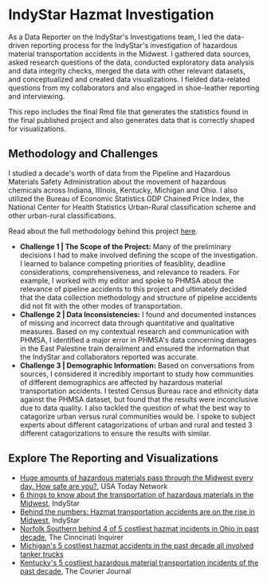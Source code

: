 # IndyStar Hazmat Investigation
As a Data Reporter on the IndyStar's Investigations team, I led the data-driven reporting process for the IndyStar's investigation of hazardous material transportation accidents in the Midwest. I gathered data sources, asked research questions of the data, conducted exploratory data analysis and data integrity checks, merged the data with other relevant datasets, and conceptualized and created data visualizations. I fielded data-related questions from my collaborators and also engaged in shoe-leather reporting and interviewing. 

This repo includes the final Rmd file that generates the statistics found in the final published project and also generates data that is correctly shaped for visualizations.

## Methodology and Challenges
I studied a decade's worth of data from the Pipeline and Hazardous Materials Safety Administration about the movement of hazardous chemicals across Indiana, Illinois, Kentucky, Michigan and Ohio. I also utilized the Bureau of Economic Statistics GDP Chained Price Index, the National Center for Health Statistics Urban-Rural classification scheme and other urban-rural classifications.

Read about the full methodology behind this project [here](https://www.indystar.com/story/news/investigations/2023/07/25/truck-accidents-driving-increase-in-hazmat-spills-in-midwest/70432309007/).

- **Challenge 1 | The Scope of the Project:** Many of the preliminary decisions I had to make involved defining the scope of the investigation. I learned to balance competing priorities of feasiblity, deadline considerations, comprehensiveness, and relevance to readers. For example, I worked with my editor and spoke to PHMSA about the relevance of pipeline accidents to this project and ultimately decided that the data collection methodology and structure of pipeline accidents did not fit with the other modes of transportation. 
- **Challenge 2 | Data Inconsistencies:** I found and documented instances of missing and incorrect data through quantitative and qualitative measures. Based on my contextual research and communication with PHMSA, I identified a major error in PHMSA's data concerning damages in the East Palestine train derailment and ensured the information that the IndyStar and collaborators reported was accurate.
- **Challenge 3 | Demographic Information:** Based on conversations from sources, I considered it incredibly important to study how communities of different demographics are affected by hazardous material transportation accidents. I tested Census Bureau race and ethnicity data against the PHMSA dataset, but found that the results were inconclusive due to data quality. I also tackled the question of what the best way to catagorize urban versus rural communities would be. I spoke to subject experts about different catagorizations of urban and rural and tested 3 different catagorizations to ensure the results with similar.

## Explore The Reporting and Visualizations
- [Huge amounts of hazardous materials pass through the Midwest every day. How safe are you?](https://www.indystar.com/story/news/environment/2023/07/25/midwest-states-in-top-20-for-hazmat-transportation-accidents/70337547007/), USA Today Network
- [6 things to know about the transportation of hazardous materials in the Midwest](https://www.indystar.com/story/news/environment/2023/07/25/6-things-to-know-about-the-transportation-of-hazardous-materials/70440687007/), IndyStar
- [Behind the numbers: Hazmat transportation accidents are on the rise in Midwest](https://www.indystar.com/story/news/investigations/2023/07/25/truck-accidents-driving-increase-in-hazmat-spills-in-midwest/70432309007/), IndyStar
- [Norfolk Southern behind 4 of 5 costliest hazmat incidents in Ohio in past decade](https://www.cincinnati.com/story/news/2023/07/25/five-costliest-hazmat-incidents-in-ohio-since-2013/70402259007/), The Cinncinati Inquirer
- [Michigan's 5 costliest hazmat accidents in the past decade all involved tanker trucks](https://www.freep.com/story/news/2023/07/25/michigans-5-costliest-hazmat-accidents-in-the-past-decade/70392893007/)
- [Kentucky's 5 costliest hazardous material transportation incidents of the past decade](https://www.courier-journal.com/story/news/local/2023/07/24/kentuckys-5-costliest-hazmat-transit-incidents-of-the-past-decade/70402583007/), The Courier Journal

